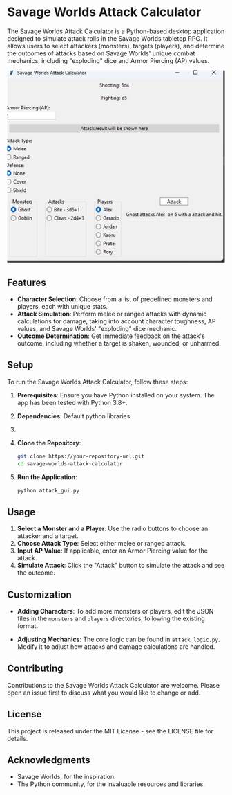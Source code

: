 # Savage Worlds Attack Calculator

The Savage Worlds Attack Calculator is a Python-based desktop application designed to simulate attack rolls in the Savage Worlds tabletop RPG. It allows users to select attackers (monsters), targets (players), and determine the outcomes of attacks based on Savage Worlds' unique combat mechanics, including "exploding" dice and Armor Piercing (AP) values.

![img.png](img.png)
## Features

- **Character Selection**: Choose from a list of predefined monsters and players, each with unique stats.
- **Attack Simulation**: Perform melee or ranged attacks with dynamic calculations for damage, taking into account character toughness, AP values, and Savage Worlds' "exploding" dice mechanic.
- **Outcome Determination**: Get immediate feedback on the attack's outcome, including whether a target is shaken, wounded, or unharmed.

## Setup

To run the Savage Worlds Attack Calculator, follow these steps:

1. **Prerequisites**: Ensure you have Python installed on your system. The app has been tested with Python 3.8+.

2. **Dependencies**: Default python libraries 
3. 
3. **Clone the Repository**:
    ```sh
    git clone https://your-repository-url.git
    cd savage-worlds-attack-calculator
    ```

4. **Run the Application**:
    ```sh
    python attack_gui.py
    ```

## Usage

1. **Select a Monster and a Player**: Use the radio buttons to choose an attacker and a target.
2. **Choose Attack Type**: Select either melee or ranged attack.
3. **Input AP Value**: If applicable, enter an Armor Piercing value for the attack.
4. **Simulate Attack**: Click the "Attack" button to simulate the attack and see the outcome.

## Customization

- **Adding Characters**: To add more monsters or players, edit the JSON files in the `monsters` and `players` directories, following the existing format.

- **Adjusting Mechanics**: The core logic can be found in `attack_logic.py`. Modify it to adjust how attacks and damage calculations are handled.

## Contributing

Contributions to the Savage Worlds Attack Calculator are welcome. Please open an issue first to discuss what you would like to change or add.

## License

This project is released under the MIT License - see the LICENSE file for details.

## Acknowledgments

- Savage Worlds, for the inspiration.
- The Python community, for the invaluable resources and libraries.
